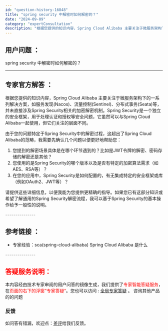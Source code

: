 ```yaml
---
id: "question-history-16848"
title: "spring security 中解密时如何解密的？"
date: "2024-09-09"
category: "expertConsultation"
description: "根据您提供的知识内容，Spring Cloud Alibaba 主要关注于微服务架构下的一系列解决方案，如服务发现(Nacos)、流量控制(Sentinel)、分布式事务(Seata)等，并未直接涉及Spring Security相关的加密解密机制。Spring Security是一个独立的安全框架"
---
```


## 用户问题 ： 
 spring security 中解密时如何解密的？  

---------------
## 专家官方解答 ：

根据您提供的知识内容，Spring Cloud Alibaba 主要关注于微服务架构下的一系列解决方案，如服务发现(Nacos)、流量控制(Sentinel)、分布式事务(Seata)等，并未直接涉及Spring Security相关的加密解密机制。Spring Security是一个独立的安全框架，用于处理认证和授权等安全问题，它虽然可以与Spring Cloud Alibaba一起使用，但它们关注的层面不同。

由于您的问题特定于Spring Security中的解密过程，这超出了Spring Cloud Alibaba的范畴，我需要先确认几个问题以便更好地帮助您：

1. 您提到的解密场景具体是在哪个环节遇到的？比如是JWT令牌的解密、密码存储的解密还是其他？
2. 您使用的是Spring Security的哪个版本以及是否有特定的加密算法需求（如AES、RSA等）？
3. 在您的应用中，Spring Security是如何配置的，有无集成特定的安全框架或库（例如OAuth2、JWT等）？

请提供这些详细信息，以便我能为您提供更精确的指导。如果您已有这部分知识或希望了解通用的Spring Security解密流程，我可以基于Spring Security的基本操作给予一般性的说明。


<font color="#949494">---------------</font> 


## 参考链接 ：

* 专家经验：sca(spring-cloud-alibaba) Spring Cloud Alibaba 是什么 


 <font color="#949494">---------------</font> 
 


## <font color="#FF0000">答疑服务说明：</font> 

本内容经由技术专家审阅的用户问答的镜像生成，我们提供了<font color="#FF0000">专家智能答疑服务</font>，在<font color="#FF0000">页面的右下的浮窗”专家答疑“</font>。您也可以访问 : [全局专家答疑](https://answer.opensource.alibaba.com/docs/intro) 。 咨询其他产品的的问题

### 反馈
如问答有错漏，欢迎点：[差评](https://ai.nacos.io/user/feedbackByEnhancerGradePOJOID?enhancerGradePOJOId=16867)给我们反馈。
